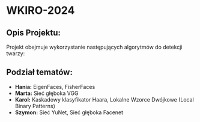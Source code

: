 
# WKIRO-2024

## Opis Projektu:
Projekt obejmuje wykorzystanie następujących algorytmów do detekcji twarzy:
## Podział tematów:

- **Hania:** EigenFaces, FisherFaces
- **Marta:** Sieć głęboka VGG
- **Karol:** Kaskadowy klasyfikator Haara, Lokalne Wzorce Dwójkowe (Local Binary Patterns)
- **Szymon:** Sieć YuNet, Sieć głęboka Facenet

